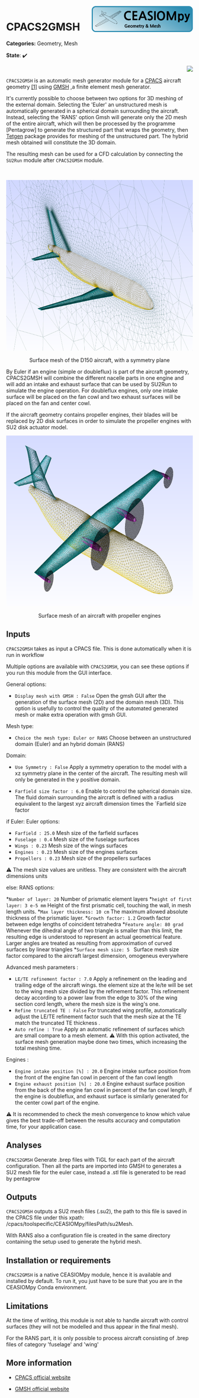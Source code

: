 <img align="right" height="70" src="../../documents/logos/CEASIOMpy_banner_geometry.png">

# CPACS2GMSH

**Categories:** Geometry, Mesh

**State**: :heavy_check_mark:

<img align="right" height="150" src="https://gitlab.onelab.info/gmsh/gmsh/-/raw/a8662def403b8e0327a0f0e6ecf1d8aca1a1f63d/utils/icons/gmsh.png">

<br />

`CPACS2GMSH` is an automatic mesh generator module for a [CPACS](https://www.cpacs.de) aircraft geometry [[1]](#Alder20) using [GMSH](https://gmsh.info/) ,a finite element mesh generator.  

It's currently possible to choose between two options for 3D meshing of the external domain. 
Selecting the 'Euler' an unstructured mesh is automatically generated in a spherical domain surrounding the aircraft.
Instead, selecting the 'RANS' option Gmsh will generate only the 2D mesh of the entire aircraft, which will then be processed by the programme [Pentagrow] to generate the structured part that wraps the geometry, then [Tetgen](https://wias-berlin.de/software/tetgen/1.5/doc/manual/manual.pdf) package provides for meshing of the unstructured part. The hybrid mesh obtained will constitute the 3D domain.


The resulting mesh can be used for a CFD calculation by connecting the `SU2Run` module after `CPACS2GMSH` module.

<br />

<p align="center">
<img height="460" src="files/GMSH_D150_sym.png">
</p>
<p align="center">
Surface mesh of the D150 aircraft, with a symmetry plane
</p>

By Euler if an engine (simple or doubleflux) is part of the aircraft geometry, CPACS2GMSH will combine the different nacelle parts in one engine and  will add an intake and exhaust surface that can be used by SU2Run to simulate the engine operation. For doubleflux engines, only one intake surface will be placed on the fan cowl and two exhaust surfaces will be placed on the fan and center cowl.

If the aircraft geometry contains propeller engines, their blades will be replaced by 2D disk surfaces in order to simulate the propeller engines with SU2 disk actuator model.

<p align="center">
<img height="460" src="files/GMSH_propeller_aircraft.png">
</p>
<p align="center">
Surface mesh of an aircraft with propeller engines
</p>

## Inputs

`CPACS2GMSH` takes as input a CPACS file. This is done automatically when it is run in workflow

Multiple options are available with `CPACS2GMSH`, you can see these options if you run this module from the GUI interface.

General options:

* `Display mesh with GMSH : False`
Open the gmsh GUI after the generation of the surface mesh (2D) and the domain mesh (3D). This option is usefully to control the quality of the automated generated mesh or make extra operation with gmsh GUI.


Mesh type:
* `Choice the mesh type: Euler or RANS`
Choose between an unstructured domain (Euler) and an hybrid domain (RANS)

Domain:

* `Use Symmetry : False`
Apply a symmetry operation to the model with a xz symmetry plane in the center of the aircraft. The resulting mesh will only be generated in the y positive domain.

* `Farfield size factor : 6.0`
Enable to control the spherical domain size. The fluid domain surrounding the aircraft is defined with a radius equivalent to the largest xyz aircraft dimension times the `Farfield size factor

if Euler:
Euler options:

* `Farfield : 25.0` Mesh size of the farfield surfaces
* `Fuselage : 0.4` Mesh size of the fuselage surfaces
* `Wings : 0.23` Mesh size of the wings surfaces
* `Engines : 0.23` Mesh size of the engines surfaces
* `Propellers : 0.23` Mesh size of the propellers surfaces

:warning: The mesh size values are unitless. They are consistent with the aircraft dimensions units

else:
RANS options:

*`Number of layer: 20`
Number of prismatic element layers
*`height of first layer: 3 e-5 mm`
Height of the first prismatic cell, touching the wall, in mesh length units.
*`Max layer thickness: 10 cm`
The maximum allowed absolute thickness of the prismatic layer.
*`Growth factor: 1.2`
Growth factor between edge lengths of coincident tetrahedra
*`Feature angle: 80 grad`
Whenever the dihedral angle of two triangle is smaller than this limit, the resulting edge is understood to represent an actual geometrical feature. Larger angles are treated as resulting from approximation of curved surfaces by linear triangles
*`Surface mesh size: 5 `
 Surface mesh size factor compared to the aircraft largest dimension, omogeneus everywhere


Advanced mesh parameters :

* `LE/TE refinement factor : 7.0`
Apply a refinement on the leading and trailing edge of the aircraft wings. the element size at the le/te will be set to the wing mesh size divided by the refinement factor. This refinement decay according to a power law from the edge to 30% of the wing section cord length, where the mesh size is the wing's one.
* `Refine truncated TE : False`
For truncated wing profile, automatically adjust the LE/TE refinement factor such that the mesh size at the TE match the truncated TE thickness .
* `Auto refine : True`
Apply an automatic refinement of surfaces which are small compare to a mesh element. :warning: With this option activated, the surface mesh generation maybe done two times, which increasing the total meshing time.

Engines :

* `Engine intake position [%] : 20.0`
Engine intake surface position from the front of the engine fan cowl in percent of the fan cowl length
* `Engine exhaust position [%] : 20.0`
Engine exhaust surface position from the back of the engine fan cowl in percent of the fan cowl length, if the engine is doubleflux, and exhaust surface is similarly generated for the center cowl part of the engine.

:warning: It is recommended to check the mesh convergence to know which value gives the best trade-off between the results accuracy and computation time, for your application case.

## Analyses

`CPACS2GMSH` Generate .brep files with TiGL for each part of the aircraft configuration. Then all the parts are imported into GMSH to generates a SU2 mesh file
for the euler case, instead a .stl file is generated to be read by pentagrow

## Outputs

`CPACS2GMSH` outputs a SU2 mesh files (.su2), the path to this file is saved in the CPACS file under this xpath: /cpacs/toolspecific/CEASIOMpy/filesPath/su2Mesh.

With RANS also a configuration file is created in the same directory containing the setup used to generate the hybrid mesh.

## Installation or requirements

`CPACS2GMSH` is a native CEASIOMpy module, hence it is available and installed by default. To run it, you just have to be sure that you are in the CEASIOMpy Conda environment.

## Limitations

At the time of writing, this module is not able to handle aircraft with control surfaces (they will not be modelled and thus appear in the final mesh).

For the RANS part, it is only possible to process aircraft consisting of .brep files of category 'fuselage' and 'wing'

## More information

* [CPACS official website](https://www.cpacs.de)

* [GMSH official website](https://gmsh.info/)
